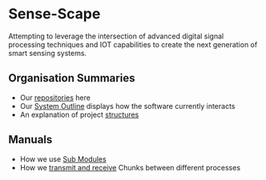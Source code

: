 # Sense-Scape

Attempting to leverage the intersection of advanced digital signal processing techniques and IOT capabilities to create the next generation of smart sensing systems.  


## Organisation Summaries
- Our [repositories](https://github.com/orgs/Sense-Scape/repositories) here
- Our [System Outline](https://github.com/Sense-Scape/.github/blob/main/profile/System%20Outline.md) displays how the software currently interacts
- An explanation of project [structures](https://github.com/Sense-Scape/.github/tree/main/manuals)

## Manuals
- How we use  [Sub Modules](https://github.com/Sense-Scape/.github/blob/main/manuals/Sub%20Module%20Usage.md)
- How we [transmit and receive](https://github.com/Sense-Scape/.github/blob/main/manuals/Chunk%20Tx%20Rx.md) Chunks between different processes
